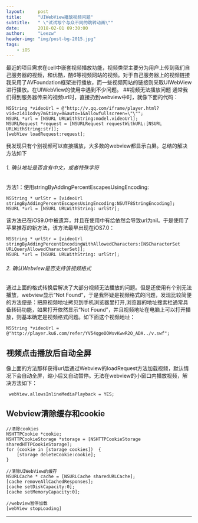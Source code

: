 ```yaml
---
layout:     post
title:      "UIWebView播放视频问题"
subtitle:   " \"试试写个与众不同的跳转动画\""
date:       2018-02-01 09:30:00
author:     "Leezw"
header-img: "img/post-bg-2015.jpg"
tags:
    - iOS
---
```


最近的项目需求在cell中嵌套视频播放功能，视频类型主要分为用户上传到我们自己服务器的视频，和优酷，酷6等视频网站的视频。对于自己服务器上的视频链接我采用了AVFoundation框架进行播放，而一些视频网站的链接则采取UIWebView进行播放。在UIWebView的使用中遇到不少问题。
##视频无法播放问题
通常我们得到服务器传来的视频url时，直接扔到webview中时，就像下面的代码：

    NSString *videoUrl = @"http://v.qq.com/iframe/player.html?vid=z1411odvy7m&tiny=0&auto=1&allowfullscreen=\"\"";
    NSURL *url = [NSURL URLWithString:model.videoUrl];
    NSURLRequest *request = [NSURLRequest requestWithURL:[NSURL URLWithString:str]];
    [webView loadRequest:request];
我发现只有个别视频可以直接播放，大多数的webview都显示白屏。总结的解决方法如下

###### 1. 确认地址是否含有中文，或者特殊字符

方法1：使用stringByAddingPercentEscapesUsingEncoding:

    NSString * urlStr = [videoUrl stringByAddingPercentEscapesUsingEncoding:NSUTF8StringEncoding];
    NSURL *url = [NSURL URLWithString: urlStr];
该方法已在iOS9.0中被遗弃，并且在使用中有给依然会导致url为nil。于是使用了苹果推荐的新方法，该方法最早出现在iOS7.0：

    NSString * urlStr = [videoUrl stringByAddingPercentEncodingWithAllowedCharacters:[NSCharacterSet URLQueryAllowedCharacterSet]];
    NSURL *url = [NSURL URLWithString: urlStr];

###### 2. 确认Webview是否支持该视频格式

通过上面的格式转换后解决了大部分视频无法播放的问题。但是还使用有个别无法播放，webview显示“Not Found”，于是我怀疑是视频格式的问题，发现比较简便的方法便是：把原视频地址拷贝到手机浏览器里打开,浏览器的地址搜索栏通常具备转码功能，如果打开依然显示“Not Found”，并且视频地址在电脑上可以打开播放，则基本确定是视频格式问题。如下面这个视频地址：

    NSString *videoUrl = @"http://player.ku6.com/refer/YV54qgeOOWsvKwwR2O_ADA../v.swf";

## 视频点击播放后自动全屏

像上面的方法那样获得url后通过Webview的loadRequest方法加载视频，默认情况下会自动全屏，缩小后又自动暂停。无法在webview的小窗口内播放视频，解决方法如下：

     webView.allowsInlineMediaPlayback = YES;
     
## Webview清除缓存和cookie

    //清除cookies
    NSHTTPCookie *cookie;
    NSHTTPCookieStorage *storage = [NSHTTPCookieStorage   sharedHTTPCookieStorage];
    for (cookie in [storage cookies])  {
        [storage deleteCookie:cookie];
    }

    //清除UIWebView的缓存
    NSURLCache * cache = [NSURLCache sharedURLCache];  
    [cache removeAllCachedResponses];  
    [cache setDiskCapacity:0];  
    [cache setMemoryCapacity:0];  

    //webview暂停加载
    [webView stopLoading]

---


